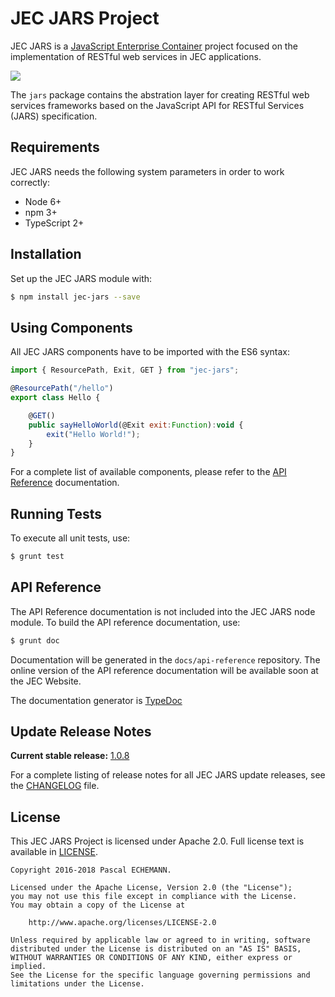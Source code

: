 # JEC JARS Project

JEC JARS is a [JavaScript Enterprise Container][jec-url] project focused on the implementation of RESTful web services in JEC applications.

[![][jec-logo]][jec-url]

The `jars` package contains the abstration layer for creating RESTful
web services frameworks based on the JavaScript API for RESTful Services (JARS) specification.

## Requirements

JEC JARS needs the following system parameters in order to work correctly:

- Node 6+
- npm 3+
- TypeScript 2+

## Installation

Set up the JEC JARS module with:

```bash
$ npm install jec-jars --save
```

## Using Components

All JEC JARS components have to be imported with the ES6 syntax:

```javascript
import { ResourcePath, Exit, GET } from "jec-jars";

@ResourcePath("/hello")
export class Hello {

    @GET()
    public sayHelloWorld(@Exit exit:Function):void {
        exit("Hello World!");
    }
}
```

For a complete list of available components, please refer to the [API Reference](#api-reference) documentation.

## Running Tests

To execute all unit tests, use:

```bash
$ grunt test
```

## API Reference

The API Reference documentation is not included into the JEC JARS node module. To build the API reference documentation, use:

```bash
$ grunt doc
```

Documentation will be generated in the `docs/api-reference` repository.
The online version of the  API reference documentation will be available soon at the JEC Website.

The documentation generator is [TypeDoc](http://typedoc.org/)

## Update Release Notes

**Current stable release:** [1.0.8](CHANGELOG.md#jec-jars-1.0.8)
 
For a complete listing of release notes for all JEC JARS update releases, see the [CHANGELOG](CHANGELOG.md) file. 

## License
This JEC JARS Project is licensed under Apache 2.0. Full license text is available in [LICENSE](LICENSE).

```
Copyright 2016-2018 Pascal ECHEMANN.

Licensed under the Apache License, Version 2.0 (the "License");
you may not use this file except in compliance with the License.
You may obtain a copy of the License at

    http://www.apache.org/licenses/LICENSE-2.0

Unless required by applicable law or agreed to in writing, software
distributed under the License is distributed on an "AS IS" BASIS,
WITHOUT WARRANTIES OR CONDITIONS OF ANY KIND, either express or implied.
See the License for the specific language governing permissions and
limitations under the License.
```

[jec-url]: http://jecproject.org
[jec-logo]: https://raw.githubusercontent.com/pechemann/JEC/master/assets/jec-logos/jec-logo.png